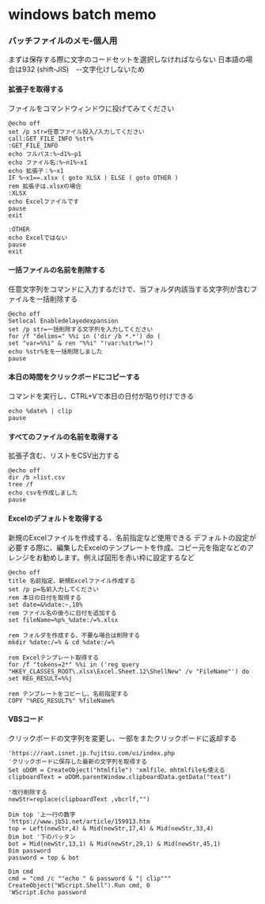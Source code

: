 # windows batch memo
 ### バッチファイルのメモ-個人用
まずは保存する際に文字のコードセットを選択しなければならない
日本語の場合は932 (shift-JIS)　--文字化けしないため

#### 拡張子を取得する
ファイルをコマンドウィンドウに投げてみてください
```batch
@echo off
set /p str=任意ファイル投入/入力してください
call:GET_FILE_INFO %str%
:GET_FILE_INFO
echo フルパス:%~d1%~p1
echo ファイル名:%~n1%~x1
echo 拡張子：%~x1
IF %~x1==.xlsx ( goto XLSX ) ELSE ( goto OTHER )
rem 拡張子は.xlsxの場合
:XLSX
echo Excelファイルです
pause
exit

:OTHER
echo Excelではない
pause
exit
```
#### 一括ファイルの名前を削除する
任意文字列をコマンドに入力するだけで、当フォルダ内該当する文字列が含むファイルを一括削除する
```batch
@echo off
Setlocal Enabledelayedexpansion
set /p str=一括削除する文字列を入力してください
for /f "delims=" %%i in ('dir /b *.*') do (
set "var=%%i" & ren "%%i" "!var:%str%=!")
echo %str%をを一括削除しました
pause
```
#### 本日の時間をクリックボードにコピーする
コマンドを実行し、CTRL+Vで本日の日付が貼り付けできる
```batch
echo %date% | clip
pause
```
#### すべてのファイルの名前を取得する
拡張子含む、リストをCSV出力する
```batch
@echo off
dir /b >list.csv
tree /f 
echo csvを作成しました
pause
```

#### Excelのデフォルトを取得する
新規のExcelファイルを作成する、名前指定など使用できる
デフォルトの設定が必要する際に、編集したExcelのテンプレートを作成、コピー元を指定などのアレンジをお勧めします。例えば図形を赤い枠に設定するなど
```batch
@echo off
title 名前指定、新規Excelファイル作成する
set /p p=名前入力してください
rem 本日の日付を取得する
set date=&%date:~,10%
rem ファイル名の後ろに日付を追加する
set fileName=%p%_%date:/=%.xlsx

rem フォルダを作成する、不要な場合は削除する
mkdir %date:/=% & cd %date:/=%

rem Excelテンプレート取得する
for /f "tokens=2*" %%i in ('reg query "HKEY_CLASSES_ROOT\.xlsx\Excel.Sheet.12\ShellNew" /v "FileName"') do set REG_RESULT=%%j

rem テンプレートをコピーし、名前指定する
COPY "%REG_RESULT%" %fileName%
```

#### VBSコード

クリックボードの文字列を変更し、一部をまたクリックボードに返却する

```vbscript
'https://raat.isnet.jp.fujitsu.com/ui/index.php
'クリックボードに保存した最新の文字列を取得する
Set oDOM = CreateObject("htmlfile") 'xmlfile、mhtmlfileも使える
clipboardText = oDOM.parentWindow.clipboardData.getData("text")

'改行削除する
newStr=replace(clipboardText ,vbcrlf,"")

Dim top '上一行の数字
'https://www.jb51.net/article/159913.htm
top = Left(newStr,4) & Mid(newStr,17,4) & Mid(newStr,33,4)
Dim bot '下のパッタン
bot = Mid(newStr,13,1) & Mid(newStr,29,1) & Mid(newStr,45,1)
Dim password
password = top & bot

Dim cmd
cmd = "cmd /c ""echo " & password & "| clip"""
CreateObject("WScript.Shell").Run cmd, 0
'WScript.Echo password
```

